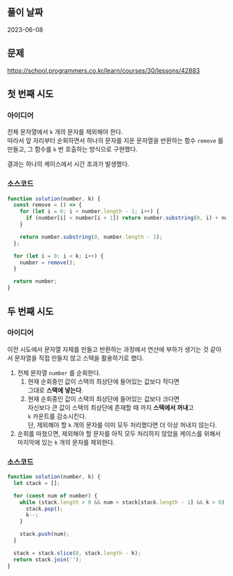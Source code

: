 ## 풀이 날짜
2023-06-08

## 문제
https://school.programmers.co.kr/learn/courses/30/lessons/42883

## 첫 번째 시도
### 아이디어
전체 문자열에서 `k` 개의 문자를 제외해야 한다.  
따라서 앞 자리부터 순회하면서 하나의 문자를 지운 문자열을 반환하는 함수 `remove` 를 만들고, 그 함수를 `k` 번 호출하는 방식으로 구현했다.  

결과는 하나의 케이스에서 시간 초과가 발생했다.  

### 소스코드
```js
function solution(number, k) {
  const remove = () => {
    for (let i = 0; i < number.length - 1; i++) {
      if (number[i] < number[i + 1]) return number.substring(0, i) + number.substring(i + 1, number.length);
    }

    return number.substring(0, number.length - 1);
  };

  for (let i = 0; i < k; i++) {
    number = remove();
  }

  return number;
}
```

## 두 번째 시도
### 아이디어
이전 시도에서 문자열 자체를 만들고 반환하는 과정에서 연산에 부하가 생기는 것 같아서 문자열을 직접 만들지 않고 스택을 활용하기로 했다.  

1. 전체 문자열 `number` 를 순회한다.  
    1. 현재 순회중인 값이 스택의 최상단에 들어있는 값보다 작다면  
그대로 **스택에 넣는다**.  
    2. 현재 순회중인 값이 스택의 최상단에 들어있는 값보다 크다면  
자신보다 큰 값이 스택의 최상단에 존재할 때 까지 **스택에서 꺼내**고  
`k` 카운트를 감소시킨다.  
단, 제외해야 할 `k` 개의 문자를 이미 모두 처리했다면 더 이상 꺼내지 않는다.  
2. 순회를 마쳤으면, 제외해야 할 문자를 아직 모두 처리하지 않았을 케이스를 위해서 마지막에 있는 `k` 개의 문자를 제외한다.  

### 소스코드
```js
function solution(number, k) {
  let stack = [];

  for (const num of number) {
    while (stack.length > 0 && num > stack[stack.length - 1] && k > 0) {
      stack.pop();
      k--;
    }

    stack.push(num);
  }

  stack = stack.slice(0, stack.length - k);
  return stack.join('');
}

```
